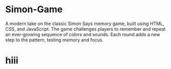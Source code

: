 # Simon-Game
A modern take on the classic Simon Says memory game, built using HTML, CSS, and JavaScript. The game challenges players to remember and repeat an ever-growing sequence of colors and sounds. Each round adds a new step to the pattern, testing memory and focus.

# hiii